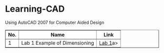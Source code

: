 # Learning-CAD
Using AutoCAD 2007 for Computer Aided Design

<table border="1">
  <tr>
    <th>No.</th>
    <th>Name</th>
    <th>Link</th>
  </tr>
  <tr>
    <td>1</td>
    <td>Lab 1 Example of Dimensioning</td>
    <td><a href="">Lab 1</a>a></td>
  </tr>
</table>
